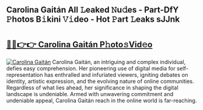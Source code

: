 ## Carolina Gaitán All 𝙻eaked 𝙽u𝚍es - Part-DfY 𝙿hotos B𝚒kini 𝚅𝚒deo - Hot 𝙿art 𝙻eaks sJJnk

# <h2><a href="http://ld3jen.urlbe.top/?page=Carolina+Gait%c3%a1n">🔗🔗👉👉 Carolina Gaitán P𝚑oto𝚜Vid𝚎o</a></h2>

[![Carolina Gaitán](https://i.imgur.com/eBuTRDB.gif)](http://ld3jen.urlbe.top/?page=Carolina+Gait%c3%a1n)
Carolina Gaitán, an intriguing and complex individual, defies easy comprehension. Her pioneering use of digital media for self-representation has enthralled and infuriated viewers, igniting debates on identity, artistic expression, and the evolving nature of online communities. Regardless of what lies ahead, her significance in shaping the digital landscape is undeniable. Armed with unwavering commitment and undeniable appeal, Carolina Gaitán reach in the online world is far-reaching.
